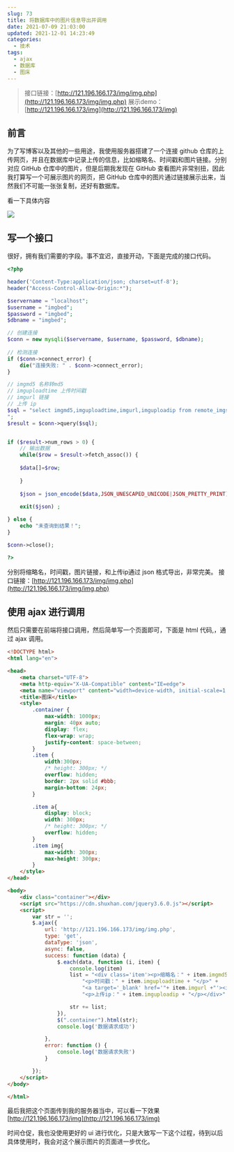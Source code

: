```yaml
---
slug: 73
title: 将数据库中的图片信息导出并调用
date: 2021-07-09 21:03:00
updated: 2021-12-01 14:23:49
categories: 
  - 技术
tags: 
  - ajax
  - 数据库
  - 图床
---
```






>接口链接：[http://121.196.166.173/img/img.php](http://121.196.166.173/img/img.php)
>展示demo：[http://121.196.166.173/img](http://121.196.166.173/img)

## 前言

为了写博客以及其他的一些用途，我使用服务器搭建了一个连接 github 仓库的上传网页，并且在数据库中记录上传的信息，比如缩略名、时间戳和图片链接。分别对应 GitHub 仓库中的图片，但是后期我发现在 GitHub 查看图片非常别扭，因此我打算写一个可展示图片的网页，把 GitHub 仓库中的图片通过链接展示出来，当然我们不可能一张张复制，还好有数据库。

看一下具体内容

![](https://oss.zburu.com/i/2021/07/09/ca83cb18747714715f949f90931ec4c4.png)

## 写一个接口

很好，拥有我们需要的字段。事不宜迟，直接开动，下面是完成的接口代码。

```php
<?php

header('Content-Type:application/json; charset=utf-8');
header("Access-Control-Allow-Origin:*");

$servername = "localhost";
$username = "imgbed";
$password = "imgbed";
$dbname = "imgbed";

// 创建连接
$conn = new mysqli($servername, $username, $password, $dbname);
 
// 检测连接
if ($conn->connect_error) {
    die("连接失败: " . $conn->connect_error);
}

// imgmd5 名称转md5
// imguploadtime 上传时间戳
// imgurl 链接
// 上传 ip
$sql = "select imgmd5,imguploadtime,imgurl,imguploadip from remote_imgs
";
$result = $conn->query($sql);


if ($result->num_rows > 0) {
    // 输出数据
    while($row = $result->fetch_assoc()) {
        
    $data[]=$row;
    
    }
    
    $json = json_encode($data,JSON_UNESCAPED_UNICODE|JSON_PRETTY_PRINT);//把数据转换为JSON数据.
    
    exit($json) ;

} else {
    echo "未查询到结果！";
}

$conn->close();

?>
```

分别将缩略名，时间戳，图片链接，和上传ip通过 json 格式导出，非常完美。 接口链接：[http://121.196.166.173/img/img.php](http://121.196.166.173/img/img.php)

## 使用 ajax 进行调用

然后只需要在前端将接口调用，然后简单写一个页面即可，下面是 html 代码,，通过 ajax 调用。

```html
<!DOCTYPE html>
<html lang="en">

<head>
    <meta charset="UTF-8">
    <meta http-equiv="X-UA-Compatible" content="IE=edge">
    <meta name="viewport" content="width=device-width, initial-scale=1.0">
    <title>图床</title>
    <style>
        .container {
            max-width: 1000px;
            margin: 40px auto;
            display: flex;
            flex-wrap: wrap;
            justify-content: space-between;
        }
        .item {
            width:300px;
            /* height: 300px; */
            overflow: hidden;
            border: 2px solid #bbb;
            margin-bottom: 24px;
        }

        .item a{
            display: block;
            width: 300px;
            /* height: 300px; */
            overflow: hidden;
        }
        .item img{
            max-width: 300px;
            max-height: 300px;
        }
    </style>
</head>

<body>
    <div class="container"></div>
    <script src="https://cdn.shuxhan.com/jquery3.6.0.js"></script>
    <script>
        var str = '';
        $.ajax({
            url: 'http://121.196.166.173/img/img.php',
            type: 'get',
            dataType: 'json',
            async: false,
            success: function (data) {
                $.each(data, function (i, item) {
                    console.log(item)
                    list = "<div class='item'><p>缩略名：" + item.imgmd5 + "</p>" +
                        "<p>时间戳：" + item.imguploadtime + "</p>" +
                        "<a target='_blank' href='"+ item.imgurl +"'><img src='" + item.imgurl + "'></a>" +
                        "<p>上传ip：" + item.imguploadip + "</p></div>"

                    str += list;
                }),
                $(".container").html(str);
                console.log('数据请求成功')

            },
            error: function () {
                console.log('数据请求失败')
            }

        });
    </script>
</body>

</html>
```

最后我把这个页面传到我的服务器当中，可以看一下效果 [http://121.196.166.173/img](http://121.196.166.173/img)

时间仓促，我也没使用更好的 ui 进行优化，只是大致写一下这个过程，待到以后具体使用时，我会对这个展示图片的页面进一步优化。